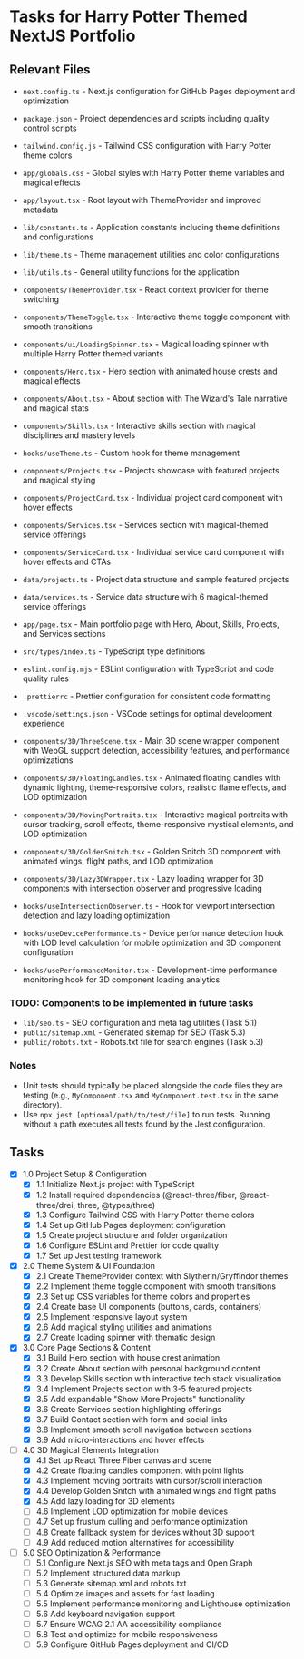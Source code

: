 # Tasks for Harry Potter Themed NextJS Portfolio

## Relevant Files

- `next.config.ts` - Next.js configuration for GitHub Pages deployment and optimization
- `package.json` - Project dependencies and scripts including quality control scripts
- `tailwind.config.js` - Tailwind CSS configuration with Harry Potter theme colors
- `app/globals.css` - Global styles with Harry Potter theme variables and magical effects
- `app/layout.tsx` - Root layout with ThemeProvider and improved metadata
- `lib/constants.ts` - Application constants including theme definitions and configurations
- `lib/theme.ts` - Theme management utilities and color configurations
- `lib/utils.ts` - General utility functions for the application
- `components/ThemeProvider.tsx` - React context provider for theme switching
- `components/ThemeToggle.tsx` - Interactive theme toggle component with smooth transitions
- `components/ui/LoadingSpinner.tsx` - Magical loading spinner with multiple Harry Potter themed variants
- `components/Hero.tsx` - Hero section with animated house crests and magical effects
- `components/About.tsx` - About section with The Wizard's Tale narrative and magical stats
- `components/Skills.tsx` - Interactive skills section with magical disciplines and mastery levels
- `hooks/useTheme.ts` - Custom hook for theme management
- `components/Projects.tsx` - Projects showcase with featured projects and magical styling
- `components/ProjectCard.tsx` - Individual project card component with hover effects
- `components/Services.tsx` - Services section with magical-themed service offerings
- `components/ServiceCard.tsx` - Individual service card component with hover effects and CTAs
- `data/projects.ts` - Project data structure and sample featured projects
- `data/services.ts` - Service data structure with 6 magical-themed service offerings
- `app/page.tsx` - Main portfolio page with Hero, About, Skills, Projects, and Services sections
- `src/types/index.ts` - TypeScript type definitions
- `eslint.config.mjs` - ESLint configuration with TypeScript and code quality rules
- `.prettierrc` - Prettier configuration for consistent code formatting
- `.vscode/settings.json` - VSCode settings for optimal development experience

- `components/3D/ThreeScene.tsx` - Main 3D scene wrapper component with WebGL support detection, accessibility features, and performance optimizations
- `components/3D/FloatingCandles.tsx` - Animated floating candles with dynamic lighting, theme-responsive colors, realistic flame effects, and LOD optimization
- `components/3D/MovingPortraits.tsx` - Interactive magical portraits with cursor tracking, scroll effects, theme-responsive mystical elements, and LOD optimization
- `components/3D/GoldenSnitch.tsx` - Golden Snitch 3D component with animated wings, flight paths, and LOD optimization
- `components/3D/Lazy3DWrapper.tsx` - Lazy loading wrapper for 3D components with intersection observer and progressive loading
- `hooks/useIntersectionObserver.ts` - Hook for viewport intersection detection and lazy loading optimization
- `hooks/useDevicePerformance.ts` - Device performance detection hook with LOD level calculation for mobile optimization and 3D component configuration
- `hooks/usePerformanceMonitor.tsx` - Development-time performance monitoring hook for 3D component loading analytics

### TODO: Components to be implemented in future tasks

- `lib/seo.ts` - SEO configuration and meta tag utilities (Task 5.1)
- `public/sitemap.xml` - Generated sitemap for SEO (Task 5.3)
- `public/robots.txt` - Robots.txt file for search engines (Task 5.3)

### Notes

- Unit tests should typically be placed alongside the code files they are testing (e.g., `MyComponent.tsx` and `MyComponent.test.tsx` in the same directory).
- Use `npx jest [optional/path/to/test/file]` to run tests. Running without a path executes all tests found by the Jest configuration.

## Tasks

- [x] 1.0 Project Setup & Configuration
  - [x] 1.1 Initialize Next.js project with TypeScript
  - [x] 1.2 Install required dependencies (@react-three/fiber, @react-three/drei, three, @types/three)
  - [x] 1.3 Configure Tailwind CSS with Harry Potter theme colors
  - [x] 1.4 Set up GitHub Pages deployment configuration
  - [x] 1.5 Create project structure and folder organization
  - [x] 1.6 Configure ESLint and Prettier for code quality
  - [x] 1.7 Set up Jest testing framework

- [x] 2.0 Theme System & UI Foundation
  - [x] 2.1 Create ThemeProvider context with Slytherin/Gryffindor themes
  - [x] 2.2 Implement theme toggle component with smooth transitions
  - [x] 2.3 Set up CSS variables for theme colors and properties
  - [x] 2.4 Create base UI components (buttons, cards, containers)
  - [x] 2.5 Implement responsive layout system
  - [x] 2.6 Add magical styling utilities and animations
  - [x] 2.7 Create loading spinner with thematic design

- [x] 3.0 Core Page Sections & Content
  - [x] 3.1 Build Hero section with house crest animation
  - [x] 3.2 Create About section with personal background content
  - [x] 3.3 Develop Skills section with interactive tech stack visualization
  - [x] 3.4 Implement Projects section with 3-5 featured projects
  - [x] 3.5 Add expandable "Show More Projects" functionality
  - [x] 3.6 Create Services section highlighting offerings
  - [x] 3.7 Build Contact section with form and social links
  - [x] 3.8 Implement smooth scroll navigation between sections
  - [x] 3.9 Add micro-interactions and hover effects

- [ ] 4.0 3D Magical Elements Integration
  - [x] 4.1 Set up React Three Fiber canvas and scene
  - [x] 4.2 Create floating candles component with point lights
  - [x] 4.3 Implement moving portraits with cursor/scroll interaction
  - [x] 4.4 Develop Golden Snitch with animated wings and flight paths
  - [x] 4.5 Add lazy loading for 3D elements
  - [ ] 4.6 Implement LOD optimization for mobile devices
  - [ ] 4.7 Set up frustum culling and performance optimization
  - [ ] 4.8 Create fallback system for devices without 3D support
  - [ ] 4.9 Add reduced motion alternatives for accessibility

- [ ] 5.0 SEO Optimization & Performance
  - [ ] 5.1 Configure Next.js SEO with meta tags and Open Graph
  - [ ] 5.2 Implement structured data markup
  - [ ] 5.3 Generate sitemap.xml and robots.txt
  - [ ] 5.4 Optimize images and assets for fast loading
  - [ ] 5.5 Implement performance monitoring and Lighthouse optimization
  - [ ] 5.6 Add keyboard navigation support
  - [ ] 5.7 Ensure WCAG 2.1 AA accessibility compliance
  - [ ] 5.8 Test and optimize for mobile responsiveness
  - [ ] 5.9 Configure GitHub Pages deployment and CI/CD
